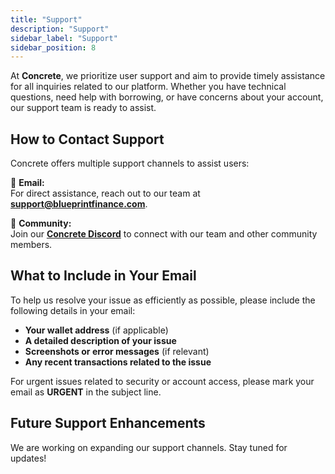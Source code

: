 ```yaml
---
title: "Support"
description: "Support"
sidebar_label: "Support"
sidebar_position: 8
---
```


At **Concrete**, we prioritize user support and aim to provide timely assistance for all inquiries related to our platform. Whether you have technical questions, need help with borrowing, or have concerns about your account, our support team is ready to assist.

## How to Contact Support

Concrete offers multiple support channels to assist users:  

📧 **Email:**  
For direct assistance, reach out to our team at [**support@blueprintfinance.com**](mailto:support@blueprintfinance.com).  

💬 **Community:**  
Join our **[Concrete Discord](https://discord.gg/concretexyz)** to connect with our team and other community members.

## What to Include in Your Email

To help us resolve your issue as efficiently as possible, please include the following details in your email:

- **Your wallet address** (if applicable)
- **A detailed description of your issue**
- **Screenshots or error messages** (if relevant)
- **Any recent transactions related to the issue**

For urgent issues related to security or account access, please mark your email as **URGENT** in the subject line.

## Future Support Enhancements

We are working on expanding our support channels. Stay tuned for updates!

